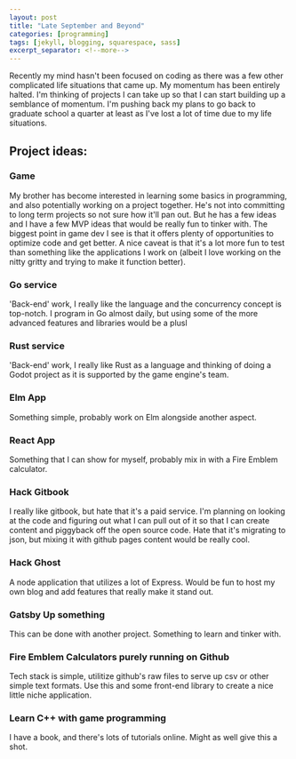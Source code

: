 ```yaml
---
layout: post
title: "Late September and Beyond"
categories: [programming]
tags: [jekyll, blogging, squarespace, sass]
excerpt_separator: <!--more-->
---
```


Recently my mind hasn't been focused on coding as there was a few other complicated life situations that came up.
My momentum has been entirely halted. I'm thinking of projects I can take up so that I can start building up a semblance of momentum. I'm pushing back my plans to go back to graduate school a quarter at least as I've lost a lot of time due to my life situations.

<!--more-->

## Project ideas:

### Game

My brother has become interested in learning some basics in programming, and also potentially working on a project together. He's not into committing to long term projects so not sure how it'll pan out. But he has a few ideas and I have a few MVP ideas that would be really fun to tinker with. The biggest point in game dev I see is that it offers plenty of opportunities to optimize code and get better. A nice caveat is that it's a lot more fun to test than something like the applications I work on (albeit I love working on the nitty gritty and trying to make it function better).

### Go service

'Back-end' work, I really like the language and the concurrency concept is top-notch. I program in Go almost daily, but using some of the more advanced features and libraries would be a plusl

### Rust service

'Back-end' work, I really like Rust as a language and thinking of doing a Godot project as it is supported by the game engine's team.

### Elm App

Something simple, probably work on Elm alongside another aspect.

### React App

Something that I can show for myself, probably mix in with a Fire Emblem calculator.

### Hack Gitbook

I really like gitbook, but hate that it's a paid service. I'm planning on looking at the code and figuring out what I can pull out of it so that I can create content and piggyback off the open source code. Hate that it's migrating to json, but mixing it with github pages content would be really cool.

### Hack Ghost

A node application that utilizes a lot of Express. Would be fun to host my own blog and add features that really make it stand out.

### Gatsby Up something

This can be done with another project. Something to learn and tinker with.

### Fire Emblem Calculators purely running on Github

Tech stack is simple, utilitize github's raw files to serve up csv or other simple text formats.
Use this and some front-end library to create a nice little niche application.

### Learn C++ with game programming

I have a book, and there's lots of tutorials online. Might as well give this a shot.